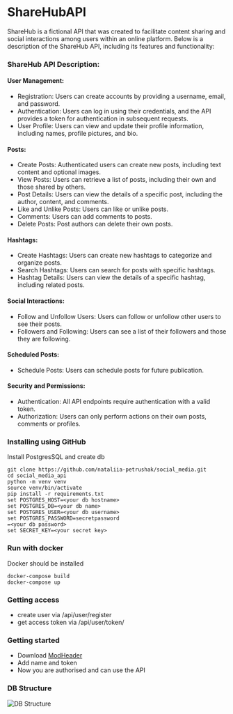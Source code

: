 # ShareHubAPI
ShareHub is a fictional API that was created to facilitate content sharing and social interactions among users within an online platform. Below is a description of the ShareHub API, including its features and functionality:

### ShareHub API Description:

#### User Management:

* Registration: Users can create accounts by providing a username, email, and password.
* Authentication: Users can log in using their credentials, and the API provides a token for authentication in subsequent requests.
* User Profile: Users can view and update their profile information, including names, profile pictures, and bio.

#### Posts:

* Create Posts: Authenticated users can create new posts, including text content and optional images.
* View Posts: Users can retrieve a list of posts, including their own and those shared by others.
* Post Details: Users can view the details of a specific post, including the author, content, and comments.
* Like and Unlike Posts: Users can like or unlike posts.
* Comments: Users can add comments to posts.
* Delete Posts: Post authors can delete their own posts. 

#### Hashtags:

* Create Hashtags: Users can create new hashtags to categorize and organize posts.
* Search Hashtags: Users can search for posts with specific hashtags.
* Hashtag Details: Users can view the details of a specific hashtag, including related posts.

#### Social Interactions:

* Follow and Unfollow Users: Users can follow or unfollow other users to see their posts.
* Followers and Following: Users can see a list of their followers and those they are following.

#### Scheduled Posts:

* Schedule Posts: Users can schedule posts for future publication.

#### Security and Permissions:

* Authentication: All API endpoints require authentication with a valid token.
* Authorization: Users can only perform actions on their own posts, comments or profiles.

### Installing using GitHub
Install PostgresSQL and create db

```shell
git clone https://github.com/nataliia-petrushak/social_media.git
cd social_media_api
python -m venv venv
source venv/bin/activate
pip install -r requirements.txt
set POSTGRES_HOST=<your db hostname>
set POSTGRES_DB=<your db name>
set POSTGRES_USER=<your db username>
set POSTGRES_PASSWORD=secretpassword
=<your db password>
set SECRET_KEY=<your secret key>
```
### Run with docker
Docker should be installed

```shell
docker-compose build
docker-compose up
```

### Getting access
- create user via /api/user/register
- get access token via /api/user/token/

### Getting started
- Download [ModHeader](https://chrome.google.com/webstore/detail/modheader-modify-http-hea/idgpnmonknjnojddfkpgkljpfnnfcklj?hl=en)
- Add name and token
- Now you are authorised and can use the API

### DB Structure
![DB Structure](https://drive.google.com/drive/u/0/my-drive)
